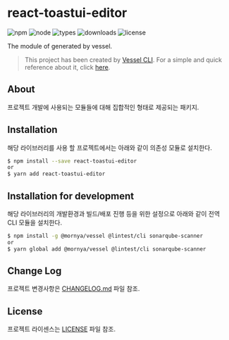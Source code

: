 # react-toastui-editor
![npm](https://img.shields.io/npm/v/react-toastui-editor)
![node](https://img.shields.io/node/v/react-toastui-editor)
![types](https://img.shields.io/npm/types/react-toastui-editor)
![downloads](https://img.shields.io/npm/dw/react-toastui-editor)
![license](https://img.shields.io/npm/l/react-toastui-editor)

The module of generated by vessel.

> This project has been created by [Vessel CLI](https://www.npmjs.com/package/@mornya/vessel).
  For a simple and quick reference about it, click [here](https://mornya.github.io/documents/guide/vessel.md).

## About
프로젝트 개발에 사용되는 모듈들에 대해 집합적인 형태로 제공되는 패키지.

## Installation
해당 라이브러리를 사용 할 프로젝트에서는 아래와 같이 의존성 모듈로 설치한다.
```bash
$ npm install --save react-toastui-editor
or
$ yarn add react-toastui-editor
```

## Installation for development
해당 라이브러리의 개발환경과 빌드/배포 진행 등을 위한 설정으로 아래와 같이 전역 CLI 모듈을 설치한다.
```bash
$ npm install -g @mornya/vessel @lintest/cli sonarqube-scanner
or
$ yarn global add @mornya/vessel @lintest/cli sonarqube-scanner
```

## Change Log
프로젝트 변경사항은 [CHANGELOG.md](CHANGELOG.md) 파일 참조.

## License
프로젝트 라이센스는 [LICENSE](LICENSE) 파일 참조.
